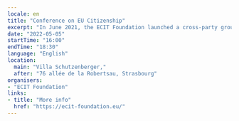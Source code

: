 ```yaml
---
locale: en
title: "Conference on EU Citizenship"
excerpt: "In June 2021, the ECIT Foundation launched a cross-party group of MEPs on European citizenship in the hopes that the Conference on the Future of Europe would provide an opportunity to advance EU citizenship to a more inclusive and evolved status. With the Conference drawing to a close in May 2022, it is time to look on what has been brought to the table."
date: "2022-05-05"
startTime: "16:00"
endTime: "18:30"
language: "English"
location:
  main: "Villa Schutzenberger,"
  after: "76 allée de la Robertsau, Strasbourg"
organisers:
- "ECIT Foundation"
links:
- title: "More info"
  href: "https://ecit-foundation.eu/"
---
```


